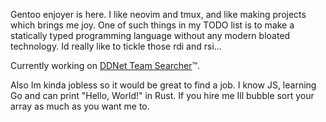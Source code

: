Gentoo enjoyer is here. I like neovim and tmux, and like making projects which brings me joy.
One of such things in my TODO list is to make a statically typed programming language without any modern bloated technology.
Id really like to tickle those rdi and rsi...

Currently working on [DDNet Team Searcher](https://github.com/DDNet-Team-Searcher)™.

Also Im kinda jobless so it would be great to find a job. I know JS, learning Go and can print "Hello, World!" in Rust.
If you hire me Ill bubble sort your array as much as you want me to.
